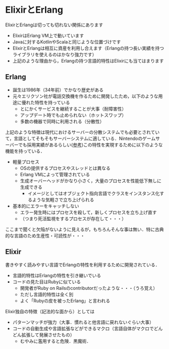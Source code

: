 # ElixirとErlang

ElixirとErlangは切っても切れない関係にあります

- ElixirはErlang VM上で動いています
- Javaに対するKotlinやScalaと同じような位置づけです
- ElixirとErlangは相互に資産を利用し合えます（Erlangの持つ長い実績を持つライブラリを使えるのはかなり強力です）
- 上記のような理由から，Erlangの持つ言語的特性はElixirにも当てはまります

## Erlang

- 誕生は1986年（34年前）でかなり歴史がある
- 元々エリクソン社が電話交換機を作るために開発したため，以下のような用途に優れた特性を持っている
  - とにかくサービスを継続することが大事（耐障害性）
  - アップデート時でも止められない（ホットスワップ）
  - 多数の機器で同時に利用される（分散性）

上記のような特徴は現代におけるサーバーの分散システムでも必要とされていて，言語としてそもそもサーバーシステムに適している．Nintendoのゲームサーバーでも採用実績があるらしい([参考](https://employment.en-japan.com/engineerhub/entry/2019/08/01/103000))この特性を実現するために以下のような機能を持っている．

- 軽量プロセス
  - OSの提供するプロセスやスレッドとは異なる
  - Erlang VMによって管理されている
  - 生成オーバーヘッドがかなり小さく，大量のプロセスを性能低下無しに生成できる
    - イメージとしてはオブジェクト指向言語でクラスをインスタンス化するような気軽さで立ち上げられる
- 基本的にエラーをキャッチしない
  - エラー発生時にはプロセスを殺して，新しくプロセスを立ち上げ直す
  - （つまり死活監視をするプロセスが存在して・・・）

ここまで聞くと欠陥がないように見えるが，もちろんそんな事は無い．特に古典的な言語のため生産性・可読性が・・・

## Elixir

書きやすく読みやすい言語でErlangの特性を利用するために開発されている．

- 言語的特性はErlangの特性を引き継いでいる
- コードの見た目はRubyに似ている
  - 開発者がRuby on Railsのcontributorだったような・・・（うろ覚え）
  - ただし言語的特性は全く別
  - よく「Rubyの皮を被ったErlang」と言われる

Elixir独自の特徴（記法的な面から）としては

- パターンマッチが強力（大事．慣れると他言語に戻れないぐらい大事）
- コードの自動生成や言語拡張などができるマクロ（言語自体がマクロでどんどん拡張して発展させたもの）
  - むやみに濫用すると危険．黒魔術．
